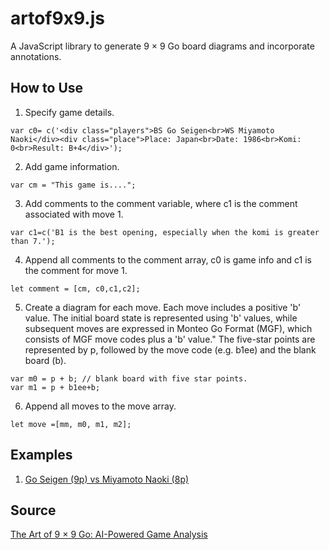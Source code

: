 # artof9x9.js
A JavaScript library to generate 9 &times; 9 Go board diagrams and incorporate annotations.

## How to Use
1. Specify game details.
```
var c0= c('<div class="players">BS Go Seigen<br>WS Miyamoto Naoki</div><div class="place">Place: Japan<br>Date: 1986<br>Komi: 0<br>Result: B+4</div>');
```
2. Add game information.
```
var cm = "This game is....";
```
3. Add comments to the comment variable, where c1 is the comment associated with move 1.
```
var c1=c('B1 is the best opening, especially when the komi is greater than 7.');
```
4. Append all comments to the comment array, c0 is game info and c1 is the comment for move 1.
```
let comment = [cm, c0,c1,c2];
```

5. Create a diagram for each move. Each move includes a positive 'b' value. The initial board state is represented using 'b' values, while subsequent moves are expressed in Monteo Go Format (MGF), which consists of MGF move codes plus a 'b' value." The five-star points are represented by p, followed by the move code (e.g. b1ee) and the blank board (b).


```
var m0 = p + b; // blank board with five star points.
var m1 = p + b1ee+b;
```
6. Append all moves to the move array.
```
let move =[mm, m0, m1, m2];
```
## Examples
1. [Go Seigen (9p) vs Miyamoto Naoki (8p)](https://kietpawpan.github.io/artof9x9/GoSeigen.html)

## Source
[The Art of 9 &times; 9 Go: AI-Powered Game Analysis](https://kietpawpan.github.io/artof9x9/cover.html)
